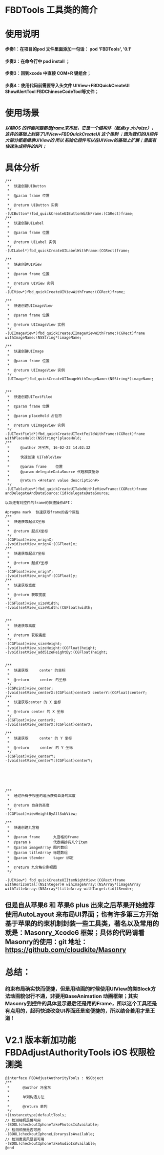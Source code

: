 # **FBDTools** 工具类的简介
# 使用说明
#### 步奏1：在项目的pod 文件里面添加一句话： pod 'FBDTools', '0.1'
#### 步奏2：在命令行中 pod install ；
#### 步奏3：回到xcode 中直接 COM+R 键组合；
#### 步奏4：使用代码前需要导入头文件 UIView+FBDQuickCreateUI ShowAlertTool FBDChineseCodeTool等文件；
# 使用场景
##### 以前iOS 的界面问题都是frame来布局，它是一个结构体（起点xy 大小size），这样的基础上封装了UIView+FBDQuickCreateUI 这个类别 ；因为我们的UI控件大部分都是继承UIView的 所以 初始化控件可以在UIView的基础上扩展；里面有快速生成控件的API；

# 具体分析

```
/**
 *  快速创建UIButton
 *
 *  @param frame 位置
 *
 *  @return UIButton 实例
 */
-(UIButton*)fbd_quickCreateUIButtonWithFrame:(CGRect)frame;
/**
 *  快速创建UILabel
 *
 *  @param frame 位置
 *
 *  @return UILabel 实例
 */
-(UILabel*)fbd_quickCreateUILabelWithFrame:(CGRect)frame;

/**
 *  快速创建UIView
 *
 *  @param frame 位置
 *
 *  @return UIView 实例
 */
-(UIView*)fbd_quickCreateUIViewWithFrame:(CGRect)frame;

/**
 *  快速创建UIImageView
 *
 *  @param frame 位置
 *
 *  @return UIImageView 实例
 */
-(UIImageView*)fbd_quickCreateUIImageViewWithFrame:(CGRect)frame withImageName:(NSString*)imageName;

/**
 *  快速创建UIImage
 *
 *  @param frame 位置
 *
 *  @return UIImageView 实例
 */
-(UIImage*)fbd_quickCreateUIImageWithImageName:(NSString*)imageName;


/**
 *  快速创建UITextFiled
 *
 *  @param frame 位置
 *
 *  @param placeHold 占位符
 *
 *  @return UIImageView 实例
 */
-(UITextField*)fbd_quickCreateUITextFeildWithFrame:(CGRect)frame withPlaceHold:(NSString*)placeHold;
/**
 *     @author 冯宝东, 16-02-22 14:02:32
 *
 *     快速创建 UITableView
 *
 *     @param frame    位置
 *     @param delegateDataSource 代理和数据源
 *
 *     @return <#return value description#>
 */
-(UITableView*)fbd_quickCreateUITabdWithleViewFrame:(CGRect)frame andDelegateAndDataSource:(id)delegateDataSource;

以及还有对控件的frame的快捷操作API：

#pragma mark  快速获取frame的各个属性
/**
 *  快速获取起点X坐标
 *
 *  @return 起点X坐标
 */
-(CGFloat)view_orignX;
-(void)setView_orignX:(CGFloat)x;
/**
 *  快速获取起点Y坐标
 *
 *  @return 起点Y坐标
 */
-(CGFloat)view_orignY;
-(void)setView_orignY:(CGFloat)y;
/**
 *  快速获取宽度
 *
 *  @return 获取宽度
 */
-(CGFloat)view_sizeWidth;
-(void)setView_sizeWidth:(CGFloat)width;


/**
 *  快速获取高度
 *
 *  @return 获取高度
 */
-(CGFloat)view_sizeHeight;
-(void)setView_sizeHeight:(CGFloat)height;
-(void)setView_addSizeHeightBy:(CGFloat)height;


/**
 *  快速获取     center 的坐标
 *
 *  @return     center 的坐标
 */
-(CGPoint)view_center;
-(void)setView_centerX:(CGFloat)centerX centerY:(CGFloat)centerY;
/**
 *  快速获取center 的 X 坐标
 *
 *  @return center 的 X 坐标
 */
-(CGFloat)view_centerX;
-(void)setView_centerX:(CGFloat)centerX;

/**
 *  快速获取     center 的 Y 坐标
 *
 *  @return     center 的 Y 坐标
 */
-(CGFloat)view_centerY;
-(void)setView_centerY:(CGFloat)centerY;






/**
 *  通过所有子视图的遍历获得自身的高度
 *
 *  @return 自身的高度
 */
-(CGFloat)viewHeightByAllSubView;

/**
 *  快速创建九宫格
 *
 *  @param frame      九宫格的frame
 *  @param H          代表横排有几个Item
 *  @param imageArray 图片数组
 *  @param titleArray 标题数组
 *  @param tSender    tager 绑定
 *
 *  @return 九宫格实例视图
 */

-(UIView*) fbd_quickCreateUIItemNightView:(CGRect)frame withHorizontal:(NSInteger)H wihImageArray:(NSArray*)imageArray withTitleArray:(NSArray*)titleArray withTarget:(id)tSender;

```
## 但是自从苹果6 和 苹果6 plus 出来之后苹果开始推荐使用AutoLayout 来布局UI界面；也有许多第三方开始基于苹果的约束机制封装一些工具类，著名以及常用的就是：Masonry_Xcode6 框架；具体的代码请看Masonry的使用：git 地址：https://github.com/cloudkite/Masonry

# 总结：
### 约束布局确实快而便捷，但是用动画的时候使用UIView的类Block方法动画貌似行不通，非要用BaseAnimation 动画框架；其实Masonry到控件的具体显示最后还是用的Frame，所以这个工具还是有点用的，起码快速改变UI界面还是蛮便捷的，所以结合着用才是王道！
# V2.1 版本新加功能  FBDAdjustAuthorityTools iOS 权限检测类

```
@interface FBDAdjustAuthorityTools : NSObject
/**
 *      @author 冯宝东
 *
 *      单列构造方法
 *
 *      @return 单列
 */
+(instancetype)defaultTools;
// 检测相机是佛可用
-(BOOL)checkoutIphoneTakePhotosIsAvailable;
// 检测相册是否可用
-(BOOL)checkoutIphoneLibrarysIsAvailable;
// 检测麦克风是否可用
-(BOOL)checkoutIphoneTakeAudioIsAvailable;
@end

```
